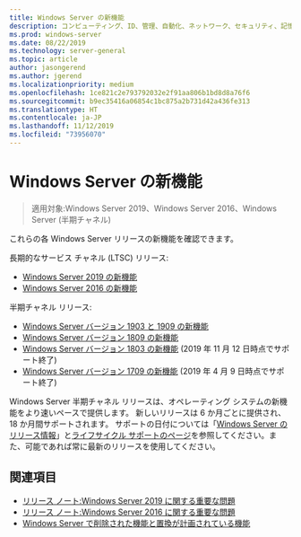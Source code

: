 ```yaml
---
title: Windows Server の新機能
description: コンピューティング、ID、管理、自動化、ネットワーク、セキュリティ、記憶域の新機能について。
ms.prod: windows-server
ms.date: 08/22/2019
ms.technology: server-general
ms.topic: article
author: jasongerend
ms.author: jgerend
ms.localizationpriority: medium
ms.openlocfilehash: 1ce821c2e793792032e2f91aa806b1bd8d8a76f6
ms.sourcegitcommit: b9ec35416a06854c1bc875a2b731d42a436fe313
ms.translationtype: HT
ms.contentlocale: ja-JP
ms.lasthandoff: 11/12/2019
ms.locfileid: "73956070"
---
```

# <a name="whats-new-in-windows-server"></a>Windows Server の新機能

> 適用対象:Windows Server 2019、Windows Server 2016、Windows Server (半期チャネル)

これらの各 Windows Server リリースの新機能を確認できます。  

長期的なサービス チャネル (LTSC) リリース:

- [Windows Server 2019 の新機能](../get-started-19/whats-new-19.md)
- [Windows Server 2016 の新機能](whats-new-in-windows-server-2016.md)

半期チャネル リリース:

- [Windows Server バージョン 1903 と 1909 の新機能](../get-started-19/whats-new-in-windows-server-1903-1909.md)
- [Windows Server バージョン 1809 の新機能](whats-new-in-windows-server-1809.md)
- [Windows Server バージョン 1803 の新機能](whats-new-in-windows-server-1803.md) (2019 年 11 月 12 日時点でサポート終了)
- [Windows Server バージョン 1709 の新機能](whats-new-in-windows-server-1709.md) (2019 年 4 月 9 日時点でサポート終了)

Windows Server 半期チャネル リリースは、オペレーティング システムの新機能をより速いペースで提供します。 新しいリリースは 6 か月ごとに提供され、18 か月間サポートされます。 サポートの日付については「[Windows Server のリリース情報](windows-server-release-info.md)」と[ライフサイクル サポートのページ](https://support.microsoft.com/lifecycle)を参照してください。また、可能であれば常に最新のリリースを使用してください。

## <a name="see-also"></a>関連項目

- [リリース ノート:Windows Server 2019 に関する重要な問題](../get-started-19/rel-notes-19.md)
- [リリース ノート:Windows Server 2016 に関する重要な問題](Windows-Server-2016-GA-Release-Notes.md)
- [Windows Server で削除された機能と置換が計画されている機能](../get-started-19/removed-features.md)